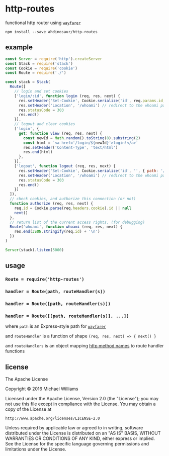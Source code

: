 # http-routes

functional http router using [`wayfarer`](https://github.com/yoshuawuyts)

```shell
npm install --save ahdinosaur/http-routes
```

## example

```js
const Server = require('http').createServer
const Stack = require('stack')
const Cookie = require('cookie')
const Route = require('./')

const stack = Stack(
  Route([
    // login and set cookies
    ['login/:id', function login (req, res, next) {
      res.setHeader('Set-Cookie', Cookie.serialize('id', req.params.id, { path: '/' }))
      res.setHeader('Location', '/whoami') // redirect to the whoami page.
      res.statusCode = 303
      res.end()
    }],
    // logout and clear cookies
    ['login', {
      get: function view (req, res, next) {
        const newId = Math.random().toString(8).substring(2)
        const html = `<a href='/login/${newId}'>login!</a>`
        res.setHeader('Content-Type', 'text/html')
        res.end(html)
      },
    }],
    ['logout', function logout (req, res, next) {
      res.setHeader('Set-Cookie', Cookie.serialize('id', '', { path: '/' }))
      res.setHeader('Location', '/whoami') // redirect to the whoami page
      res.statusCode = 303
      res.end()
    }]
  ]),
  // check cookies, and authorize this connection (or not)
  function authorize (req, res, next) {
    req.id = Cookie.parse(req.headers.cookie).id || null
    next()
  },
  // return list of the current access rights. (for debugging)
  Route('whoami', function whoami (req, res, next) {
    res.end(JSON.stringify(req.id) + '\n')
  })
)

Server(stack).listen(5000)
```

## usage

### `Route = require('http-routes')`

### `handler = Route(path, routeHandler(s))`
### `handler = Route([path, routeHandler(s)])`
### `handler = Route([[path, routeHandler(s)], ...])`

where `path` is an Express-style path for [`wayfarer`](https://github.com/yoshuawuyts)

and `routeHandler` is a function of shape `(req, res, next) => { next() }`

and `routeHandlers` is an object mapping [http method names](https://www.npmjs.com/package/methods) to route handler functions

## license

The Apache License

Copyright &copy; 2016 Michael Williams

Licensed under the Apache License, Version 2.0 (the "License");
you may not use this file except in compliance with the License.
You may obtain a copy of the License at

    http://www.apache.org/licenses/LICENSE-2.0

Unless required by applicable law or agreed to in writing, software
distributed under the License is distributed on an "AS IS" BASIS,
WITHOUT WARRANTIES OR CONDITIONS OF ANY KIND, either express or implied.
See the License for the specific language governing permissions and
limitations under the License.
